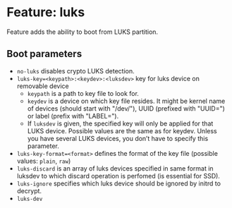 # Feature: luks

Feature adds the ability to boot from LUKS partition.

## Boot parameters

- `no-luks` disables crypto LUKS detection.
- `luks-key=<keypath>:<keydev>:<luksdev>` key for luks device on removable device
  - `keypath` is a path to key file to look for.
  - `keydev` is a device on which key file resides. It might be kernel name of devices (should start with "/dev/"), UUID (prefixed with "UUID=") or label (prefix with "LABEL=").
  - If `luksdev` is given, the specified key will only be applied for that LUKS device. Possible values are the same as for keydev. Unless you have several LUKS devices, you don’t have to specify this parameter.
- `luks-key-format=<format>` defines the format of the key file (possible values: `plain`, `raw`)
- `luks-discard` is an array of luks devices specified in same format in luksdev to which discard operation is perfomed (is essential for SSD).
- `luks-ignore` specifies which luks device should be ignored by initrd to decrypt.
- `luks-dev`
